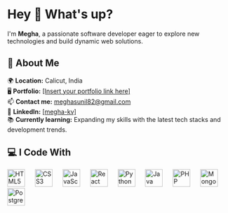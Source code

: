 <h1 align="left">Hey 👋 What's up?</h1>

<p align="left">I'm <strong>Megha</strong>, a passionate software developer eager to explore new technologies and build dynamic web solutions.</p>

<h2 align="left">🌟 About Me</h2>

<p align="left">
  🌍 <strong>Location:</strong> Calicut, India <br>
  🖥️ <strong>Portfolio:</strong> <a href="#">[Insert your portfolio link here]</a><br>
  📫 <strong>Contact me:</strong> <a href="mailto:meghasunil82@gmail.com">meghasunil82@gmail.com</a><br>
  🔗 <strong>LinkedIn:</strong> <a href="https://www.linkedin.com/in/megha-kv-377a89255/">[megha-kv]</a><br>
  📚 <strong>Currently learning:</strong> Expanding my skills with the latest tech stacks and development trends.
</p>

<h2 align="left">💻 I Code With</h2>

<div align="left">
  <img src="https://cdn.jsdelivr.net/gh/devicons/devicon/icons/html5/html5-original.svg" height="40" alt="HTML5 logo" />
  <img width="15" />
  <img src="https://cdn.jsdelivr.net/gh/devicons/devicon/icons/css3/css3-original.svg" height="40" alt="CSS3 logo" />
  <img width="15" />
  <img src="https://cdn.jsdelivr.net/gh/devicons/devicon/icons/javascript/javascript-original.svg" height="40" alt="JavaScript logo" />
  <img width="15" />
  <img src="https://cdn.jsdelivr.net/gh/devicons/devicon/icons/react/react-original.svg" height="40" alt="React logo" />
  <img width="15" />
  <img src="https://cdn.jsdelivr.net/gh/devicons/devicon/icons/python/python-original.svg" height="40" alt="Python logo" />
  <img width="15" />
  <img src="https://cdn.jsdelivr.net/gh/devicons/devicon/icons/java/java-original.svg" height="40" alt="Java logo" />
  <img width="15" />
  <img src="https://cdn.jsdelivr.net/gh/devicons/devicon/icons/php/php-original.svg" height="40" alt="PHP logo" />
  <img width="15" />
  <img src="https://cdn.jsdelivr.net/gh/devicons/devicon/icons/mongodb/mongodb-original.svg" height="40" alt="MongoDB logo" />
  <img width="15" />
  <img src="https://cdn.jsdelivr.net/gh/devicons/devicon/icons/postgresql/postgresql-original.svg" height="40" alt="PostgreSQL logo" />
</div>
